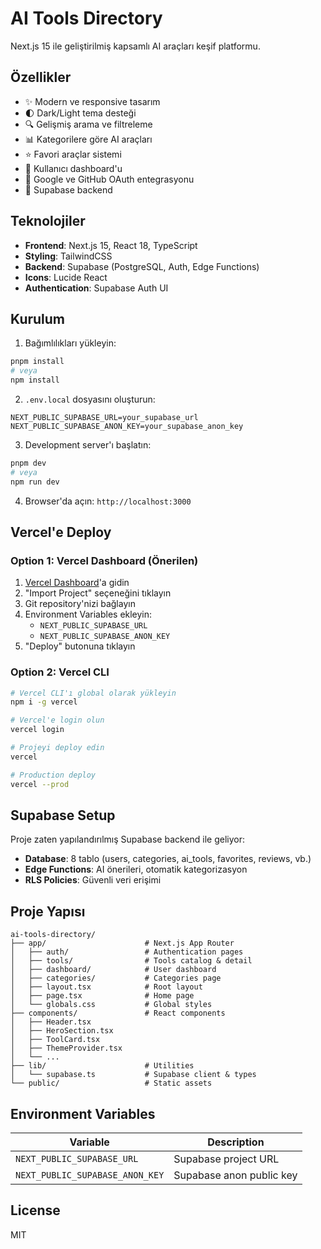 # AI Tools Directory

Next.js 15 ile geliştirilmiş kapsamlı AI araçları keşif platformu.

## Özellikler

- ✨ Modern ve responsive tasarım
- 🌓 Dark/Light tema desteği
- 🔍 Gelişmiş arama ve filtreleme
- 📊 Kategorilere göre AI araçları
- ⭐ Favori araçlar sistemi
- 👤 Kullanıcı dashboard'u
- 🔐 Google ve GitHub OAuth entegrasyonu
- 💾 Supabase backend

## Teknolojiler

- **Frontend**: Next.js 15, React 18, TypeScript
- **Styling**: TailwindCSS
- **Backend**: Supabase (PostgreSQL, Auth, Edge Functions)
- **Icons**: Lucide React
- **Authentication**: Supabase Auth UI

## Kurulum

1. Bağımlılıkları yükleyin:
```bash
pnpm install
# veya
npm install
```

2. `.env.local` dosyasını oluşturun:
```env
NEXT_PUBLIC_SUPABASE_URL=your_supabase_url
NEXT_PUBLIC_SUPABASE_ANON_KEY=your_supabase_anon_key
```

3. Development server'ı başlatın:
```bash
pnpm dev
# veya
npm run dev
```

4. Browser'da açın: `http://localhost:3000`

## Vercel'e Deploy

### Option 1: Vercel Dashboard (Önerilen)

1. [Vercel Dashboard](https://vercel.com/new)'a gidin
2. "Import Project" seçeneğini tıklayın
3. Git repository'nizi bağlayın
4. Environment Variables ekleyin:
   - `NEXT_PUBLIC_SUPABASE_URL`
   - `NEXT_PUBLIC_SUPABASE_ANON_KEY`
5. "Deploy" butonuna tıklayın

### Option 2: Vercel CLI

```bash
# Vercel CLI'ı global olarak yükleyin
npm i -g vercel

# Vercel'e login olun
vercel login

# Projeyi deploy edin
vercel

# Production deploy
vercel --prod
```

## Supabase Setup

Proje zaten yapılandırılmış Supabase backend ile geliyor:

- **Database**: 8 tablo (users, categories, ai_tools, favorites, reviews, vb.)
- **Edge Functions**: AI önerileri, otomatik kategorizasyon
- **RLS Policies**: Güvenli veri erişimi

## Proje Yapısı

```
ai-tools-directory/
├── app/                      # Next.js App Router
│   ├── auth/                 # Authentication pages
│   ├── tools/                # Tools catalog & detail
│   ├── dashboard/            # User dashboard
│   ├── categories/           # Categories page
│   ├── layout.tsx            # Root layout
│   ├── page.tsx              # Home page
│   └── globals.css           # Global styles
├── components/               # React components
│   ├── Header.tsx
│   ├── HeroSection.tsx
│   ├── ToolCard.tsx
│   ├── ThemeProvider.tsx
│   └── ...
├── lib/                      # Utilities
│   └── supabase.ts           # Supabase client & types
└── public/                   # Static assets
```

## Environment Variables

| Variable | Description |
|----------|-------------|
| `NEXT_PUBLIC_SUPABASE_URL` | Supabase project URL |
| `NEXT_PUBLIC_SUPABASE_ANON_KEY` | Supabase anon public key |

## License

MIT
